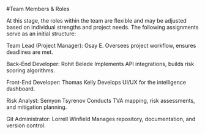 #Team Members & Roles

At this stage, the roles within the team are flexible and may be adjusted based on individual strengths and project needs. The following assignments serve as an initial structure:

Team Lead (Project Manager): Osay E.
  Oversees project workflow, ensures deadlines are met.

Back-End Developer: Rohit Belede
  Implements API integrations, builds risk scoring algorithms.

Front-End Developer: Thomas Kelly
  Develops UI/UX for the intelligence dashboard.

Risk Analyst: Semyon Tsyrenov
  Conducts TVA mapping, risk assessments, and mitigation planning.

Git Administrator: Lorrell Winfield
  Manages repository, documentation, and version control.
